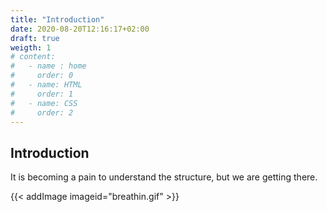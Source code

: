 ```yaml
---
title: "Introduction"
date: 2020-08-20T12:16:17+02:00
draft: true
weigth: 1
# content:
#   - name : home
#     order: 0
#   - name: HTML
#     order: 1
#   - name: CSS
#     order: 2
---
```



## Introduction
It is becoming a pain to understand the  structure, but we are getting there.




<!-- ![This is an image](/img/breathin.gif) -->

{{< addImage imageid="breathin.gif" >}}

